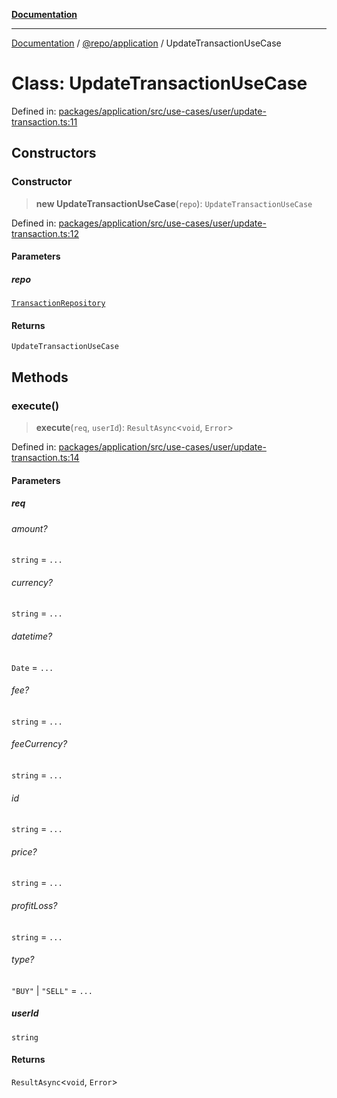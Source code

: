 [**Documentation**](../../../README.md)

***

[Documentation](../../../README.md) / [@repo/application](../README.md) / UpdateTransactionUseCase

# Class: UpdateTransactionUseCase

Defined in: [packages/application/src/use-cases/user/update-transaction.ts:11](https://github.com/o3osatoshi/experiment/blob/5bd7d1b2e07e346ab8abb44ddf7730e7fe84cf4f/packages/application/src/use-cases/user/update-transaction.ts#L11)

## Constructors

### Constructor

> **new UpdateTransactionUseCase**(`repo`): `UpdateTransactionUseCase`

Defined in: [packages/application/src/use-cases/user/update-transaction.ts:12](https://github.com/o3osatoshi/experiment/blob/5bd7d1b2e07e346ab8abb44ddf7730e7fe84cf4f/packages/application/src/use-cases/user/update-transaction.ts#L12)

#### Parameters

##### repo

[`TransactionRepository`](../../domain/interfaces/TransactionRepository.md)

#### Returns

`UpdateTransactionUseCase`

## Methods

### execute()

> **execute**(`req`, `userId`): `ResultAsync`\<`void`, `Error`\>

Defined in: [packages/application/src/use-cases/user/update-transaction.ts:14](https://github.com/o3osatoshi/experiment/blob/5bd7d1b2e07e346ab8abb44ddf7730e7fe84cf4f/packages/application/src/use-cases/user/update-transaction.ts#L14)

#### Parameters

##### req

###### amount?

`string` = `...`

###### currency?

`string` = `...`

###### datetime?

`Date` = `...`

###### fee?

`string` = `...`

###### feeCurrency?

`string` = `...`

###### id

`string` = `...`

###### price?

`string` = `...`

###### profitLoss?

`string` = `...`

###### type?

`"BUY"` \| `"SELL"` = `...`

##### userId

`string`

#### Returns

`ResultAsync`\<`void`, `Error`\>
